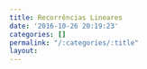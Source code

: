 ```yaml
---
title: Recorrências Lineares
date: '2016-10-26 20:19:23'
categories: []
permalink: "/:categories/:title"
layout: 
---
```


